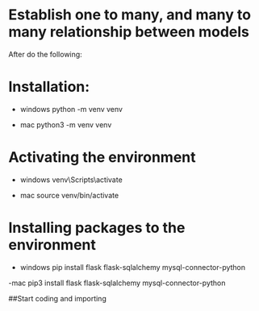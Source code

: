 # Establish one to many, and many to many relationship between models


After do the following:

# Installation:

- windows
python -m venv venv

- mac
python3 -m venv venv


# Activating the environment
- windows
venv\Scripts\activate

- mac
source venv/bin/activate


# Installing packages to the environment

- windows 
pip install flask flask-sqlalchemy mysql-connector-python

-mac
pip3 install flask flask-sqlalchemy mysql-connector-python

##Start coding and importing


